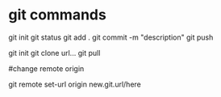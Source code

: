 # git commands

git init
git status
git add .
git commit -m "description"
git push

git init
git clone url...
git pull

#change remote origin

git remote set-url origin new.git.url/here
